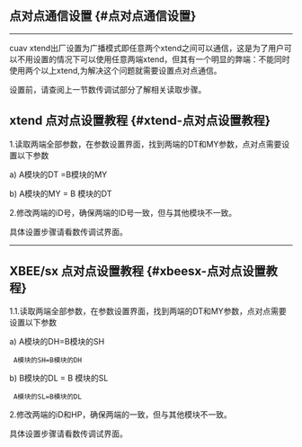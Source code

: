 ## 点对点通信设置 {#点对点通信设置}

---

cuav xtend出厂设置为广播模式即任意两个xtend之间可以通信，这是为了用户可以不用设置的情况下可以使用任意两端xtend，但其有一个明显的弊端：不能同时使用两个以上xtend,为解决这个问题就需要设置点对点通信。

设置前，请查阅上一节数传调试部分了解相关读取步骤。

## xtend 点对点设置教程 {#xtend-点对点设置教程}

1.读取两端全部参数，在参数设置界面，找到两端的DT和MY参数，点对点需要设置以下参数

a\) A模块的DT =B模块的MY

b\) A模块的MY = B 模块的DT

2.修改两端的iD号，确保两端的ID号一致，但与其他模块不一致。

具体设置步骤请看数传调试界面。

---

## XBEE/sx 点对点设置教程 {#xbeesx-点对点设置教程}

1.1.读取两端全部参数，在参数设置界面，找到两端的DT和MY参数，点对点需要设置以下参数

a\) A模块的DH=B模块的SH

```
 A模块的SH=B模块的DH

```

b\) B模块的DL = B 模块的SL

```
 A模块的SL=B模块的DL

```

2.修改两端的iD和HP，确保两端的一致，但与其他模块不一致。

具体设置步骤请看数传调试界面。

